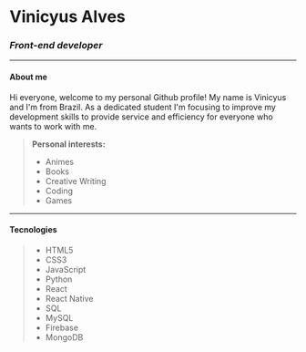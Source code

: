 <h1>Vinicyus Alves</h1>

### *Front-end developer*

---
#### About me

Hi everyone, welcome to my personal Github profile! My name is Vinicyus and I'm from Brazil. As a dedicated student I'm focusing to improve my development skills
to provide service and efficiency for everyone who wants to work with me.

> <strong>Personal interests:</strong>
> - Animes
> - Books
> - Creative Writing
> - Coding
> - Games

---
#### Tecnologies

> - HTML5 
> - CSS3 
> - JavaScript 
> - Python
> - React 
> - React Native 
> - SQL
> - MySQL
> - Firebase
> - MongoDB


<!---
vinn-as1999/vinn-as1999 is a ✨ special ✨ repository because its `README.md` (this file) appears on your GitHub profile.
You can click the Preview link to take a look at your changes.
--->
